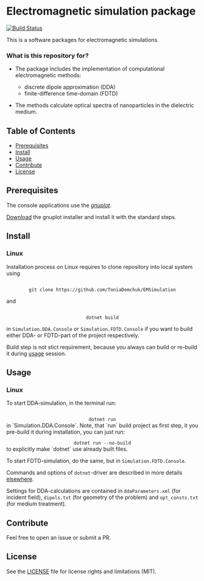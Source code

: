 
# Electromagnetic simulation package #

[![Build Status](https://travis-ci.org/ToniaDemchuk/EMSimulation.svg?branch=master)](https://travis-ci.org/ToniaDemchuk/EMSimulation)

This is a software packages for electromagnetic simulations.

### What is this repository for? ###

* The package includes the implementation of computational electromagnetic methods:
	 - discrete dipole approximation (DDA) 
	 - finite-difference time-domain (FDTD)

* The methods calculate optical spectra of nanoparticles in the dielectric medium.

## Table of Contents


- [Prerequisites](#prerequisites)
- [Install](#install)
- [Usage](#usage)
- [Contribute](#contribute)
- [License](#license)



## Prerequisites
The console applications use the [*gnuplot*](http://gnuplot.sourceforge.net/).

[Download](http://gnuplot.sourceforge.net/download.html) the gnuplot installer  and install it with the standard steps.


## Install

### Linux

Installation process on Linux requires to clone repository into local system using 

<center>
<code>
git clone https://github.com/ToniaDemchuk/EMSimulation
</code>
</center>

and

<center>
<code>
dotnet build
</code>
</center>

in `Simulation.DDA.Console` or `Simulation.FDTD.Console` if you want to build either DDA- or FDTD-part of the project respectively.

Build step is not stict requirement, because you always can build or re-build it during [usage](#usage) session.

## Usage

### Linux

To start DDA-simulation, in the terminal run:

<center>
<code>
dotnet run
</code>
</center>
in `Simulation.DDA.Console`. 
Note, that `run` build project as first step, it you pre-build it during installation, you can just run:

<center>
<code>
dotnet run --no-build
</code>
</center>
to explicitly make `dotnet` use already built files.

To start FDTD-simulation, do the same, but in `Simulation.FDTD.Console`.

Commands and options of `dotnet`-driver are described in more details [elsewhere](https://docs.microsoft.com/en-us/dotnet/core/tools/dotnet).

Settings for DDA-calculations are contained in `ddaParameters.xml` (for incident field), `dipols.txt` (for geometry of the problem) and `opt_consts.txt` (for medium treatment).

## Contribute

Feel free to open an issue or submit a PR.


## License

See the [LICENSE](LICENSE.md) file for license rights and limitations (MIT).
